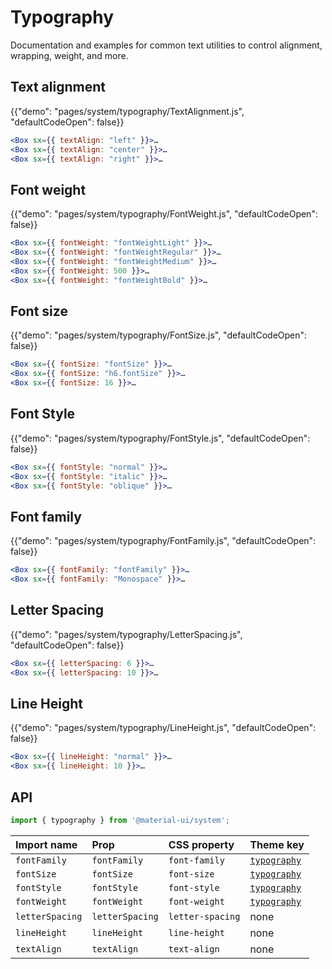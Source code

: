 # Typography

<p class="description">Documentation and examples for common text utilities to control alignment, wrapping, weight, and more.</p>

## Text alignment

{{"demo": "pages/system/typography/TextAlignment.js", "defaultCodeOpen": false}}

```jsx
<Box sx={{ textAlign: "left" }}>…
<Box sx={{ textAlign: "center" }}>…
<Box sx={{ textAlign: "right" }}>…
```

## Font weight

{{"demo": "pages/system/typography/FontWeight.js", "defaultCodeOpen": false}}

```jsx
<Box sx={{ fontWeight: "fontWeightLight" }}>…
<Box sx={{ fontWeight: "fontWeightRegular" }}>…
<Box sx={{ fontWeight: "fontWeightMedium" }}>…
<Box sx={{ fontWeight: 500 }}>…
<Box sx={{ fontWeight: "fontWeightBold" }}>…
```

## Font size

{{"demo": "pages/system/typography/FontSize.js", "defaultCodeOpen": false}}

```jsx
<Box sx={{ fontSize: "fontSize" }}>…
<Box sx={{ fontSize: "h6.fontSize" }}>…
<Box sx={{ fontSize: 16 }}>…
```

## Font Style

{{"demo": "pages/system/typography/FontStyle.js", "defaultCodeOpen": false}}

```jsx
<Box sx={{ fontStyle: "normal" }}>…
<Box sx={{ fontStyle: "italic" }}>…
<Box sx={{ fontStyle: "oblique" }}>…
```

## Font family

{{"demo": "pages/system/typography/FontFamily.js", "defaultCodeOpen": false}}

```jsx
<Box sx={{ fontFamily: "fontFamily" }}>…
<Box sx={{ fontFamily: "Monospace" }}>…
```

## Letter Spacing

{{"demo": "pages/system/typography/LetterSpacing.js", "defaultCodeOpen": false}}

```jsx
<Box sx={{ letterSpacing: 6 }}>…
<Box sx={{ letterSpacing: 10 }}>…
```

## Line Height

{{"demo": "pages/system/typography/LineHeight.js", "defaultCodeOpen": false}}

```jsx
<Box sx={{ lineHeight: "normal" }}>…
<Box sx={{ lineHeight: 10 }}>…
```

## API

```js
import { typography } from '@material-ui/system';
```

| Import name     | Prop            | CSS property     | Theme key                                                              |
| :-------------- | :-------------- | :--------------- | :--------------------------------------------------------------------- |
| `fontFamily`    | `fontFamily`    | `font-family`    | [`typography`](/customization/default-theme/?expand-path=$.typography) |
| `fontSize`      | `fontSize`      | `font-size`      | [`typography`](/customization/default-theme/?expand-path=$.typography) |
| `fontStyle`     | `fontStyle`     | `font-style`     | [`typography`](/customization/default-theme/?expand-path=$.typography) |
| `fontWeight`    | `fontWeight`    | `font-weight`    | [`typography`](/customization/default-theme/?expand-path=$.typography) |
| `letterSpacing` | `letterSpacing` | `letter-spacing` | none                                                                   |
| `lineHeight`    | `lineHeight`    | `line-height`    | none                                                                   |
| `textAlign`     | `textAlign`     | `text-align`     | none                                                                   |

